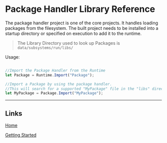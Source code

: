 # Package Handler Library Reference

The package handler project is one of the core projects.
It handles loading packages from the filesystem.
The built project needs to be installed into a startup directory or specified on execution to add it to the runtime.

> The Library Directory used to look up Packages is `data/subsystems/run/libs/`

Usage:
```js

//Import the Package Handler from the Runtime
let Package = Runtime.Import("Package");

//Import a Package by using the package handler.
//This will search for a supported "MyPackage" file in the "libs" directory.
let MyPackage = Package.Import("MyPackage");

```

___

## Links

[Home](../../Readme.md)

[Getting Started](../../GettingStarted.md)
